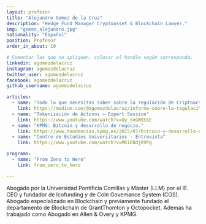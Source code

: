 ```yaml
---
layout: profesor
title: "Alejandro Gomez de la Cruz"
description: "Hedge Fund Manager Cryptoasset & Blockchain Lawyer."
img: "gomez_alejandro.jpg"
nationality: "Español"
position: Profesor
order_in_about: 10

# Comentar las que no apliquen, colocar el handle según corresponda.
linkedin: agomezdelacruz
instagram: agomezdelacruz
twitter_user: agomezdelacruz
facebook: agomezdelacruz
github_username: agomezdelacruz

articles:
  - name: "Todo lo que necesitas saber sobre la regulación de Criptoactivos en Europa"
    link: https://medium.com/@agomezdelacruz/informe-sobre-la-regulaci%C3%B3n-de-criptoactivos-en-europa-ee609b32655a
  - name: "Tokenización de Activos — Expert Session"
    link: https://www.youtube.com/watch?v=Qy_ooGW8SSE
  - name: "KPMG: Bitcoin y desarrollo de negocio."
    link: https://www.tendencias.kpmg.es/2015/07/bitcoin-y-desarrollo-de-negocio/
  - name: "Centro de Estudios Universitarios - Entrevista"
    link: https://www.youtube.com/watch?v=MKiENdjRVPg

programs:
  - name: "From Zero to Hero"
    link: from_zero_to_hero

---
```


Abogado por la Universidad Pontificia Comillas y Máster (LLM) por el IE. CEO y fundador de lcofunding y de Coln Govemance System (CGS). Abogado especializado en Blockchain y previamente fundado el departamento de Blockchaln de GrantThomton y Octopocket. Además ha trabajado como Abogado en Allen & Overy y KPMG.